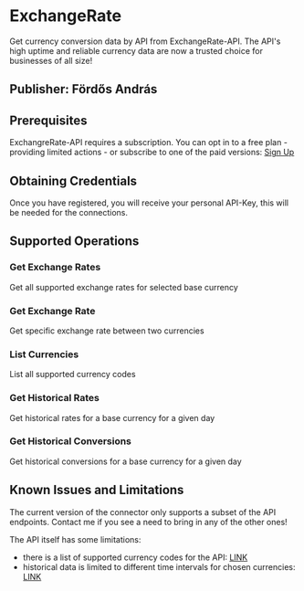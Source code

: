 # ExchangeRate

Get currency conversion data by API from ExchangeRate-API. The API's high uptime and reliable currency data are now a trusted choice for businesses of all size!

## Publisher: Fördős András

## Prerequisites

ExchangreRate-API requires a subscription. You can opt in to a free plan - providing limited actions - or subscribe to one of the paid versions: [Sign Up](https://www.exchangerate-api.com/)

## Obtaining Credentials

Once you have registered, you will receive your personal API-Key, this will be needed for the connections.

## Supported Operations

### Get Exchange Rates
Get all supported exchange rates for selected base currency

### Get Exchange Rate
Get specific exchange rate between two currencies

### List Currencies
List all supported currency codes

### Get Historical Rates
Get historical rates for a base currency for a given day

### Get Historical Conversions
Get historical conversions for a base currency for a given day

## Known Issues and Limitations

The current version of the connector only supports a subset of the API endpoints. Contact me if you see a need to bring in any of the other ones!

The API itself has some limitations:
* there is a list of supported currency codes for the API: [LINK](https://www.exchangerate-api.com/docs/supported-currencies)
* historical data is limited to different time intervals for chosen currencies: [LINK](https://www.exchangerate-api.com/docs/historical-data-requests)
